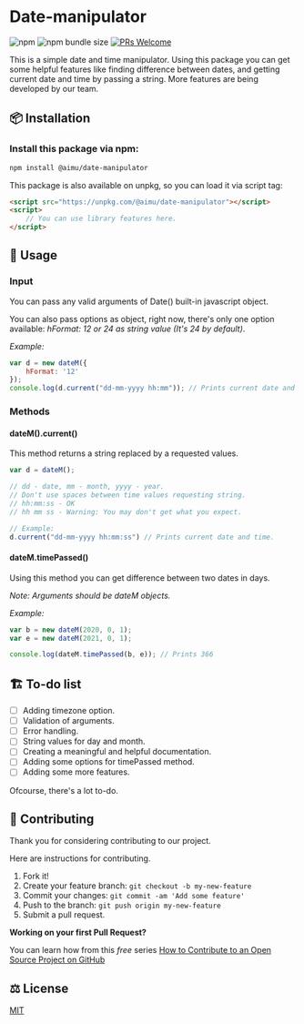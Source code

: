 # Date-manipulator

![npm](https://img.shields.io/npm/v/@aimu/date-manipulator?color=blue&style=plastic)
![npm bundle size](https://img.shields.io/bundlephobia/min/@aimu/date-manipulator?style=plastic)
[![PRs Welcome](https://img.shields.io/badge/PRs-welcome-brightgreen.svg?style=plastic)](http://makeapullrequest.com)

This is a simple date and time manipulator. Using this package you can get some helpful features like finding difference between dates, and getting current date and time by passing a string. More features are being developed by our team.

## 📦 Installation

### Install this package via npm:

```bash
npm install @aimu/date-manipulator
```

This package is also available on unpkg, so you can load it via script tag:

```html
<script src="https://unpkg.com/@aimu/date-manipulator"></script>
<script>
    // You can use library features here.
</script>
```

## 🔨 Usage

### Input

You can pass any valid arguments of Date() built-in javascript object.

You can also pass options as object, right now, there's only one option available: *hFormat: 12 or 24 as string value (It's 24 by default)*.

*Example:*

```js
var d = new dateM({
    hFormat: '12'
});
console.log(d.current("dd-mm-yyyy hh:mm")); // Prints current date and time format in 12 hours.
```

### Methods

#### dateM().current()

This method returns a string replaced by a requested values.

```js
var d = dateM();

// dd - date, mm - month, yyyy - year.
// Don't use spaces between time values requesting string.
// hh:mm:ss - OK
// hh mm ss - Warning: You may don't get what you expect.

// Example:
d.current("dd-mm-yyyy hh:mm:ss") // Prints current date and time.
```

#### dateM.timePassed()

Using this method you can get difference between two dates in days.

_Note: Arguments should be dateM objects._

*Example:*

```js
var b = new dateM(2020, 0, 1);
var e = new dateM(2021, 0, 1);

console.log(dateM.timePassed(b, e)); // Prints 366 
```

## 🏗️ To-do list

- [ ] Adding timezone option.
- [ ] Validation of arguments.
- [ ] Error handling.
- [ ] String values for day and month.
- [ ] Creating a meaningful and helpful documentation.
- [ ] Adding some options for timePassed method.
- [ ] Adding some more features.

Ofcourse, there's a lot to-do. 

## 🤝 Contributing

Thank you for considering contributing to our project.

Here are instructions for contributing.

1. Fork it!
2. Create your feature branch: `git checkout -b my-new-feature`
3. Commit your changes: `git commit -am 'Add some feature'`
4. Push to the branch: `git push origin my-new-feature`
5. Submit a pull request.

**Working on your first Pull Request?**

 You can learn how from this *free* series [How to Contribute to an Open Source Project on GitHub](https://kcd.im/pull-request)

## ⚖️ License

[MIT](./LICENSE.md)
